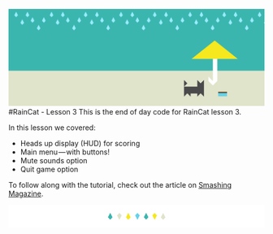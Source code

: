 ![RainCat Lesson Three Header](documentation/header.png)
#RainCat - Lesson 3
This is the end of day code for RainCat lesson 3. 

In this lesson we covered: 

- Heads up display (HUD) for scoring
- Main menu — with buttons!
- Mute sounds option
- Quit game option

To follow along with the tutorial, check out the article on [Smashing Magazine](NEED-LINK).

![divider](documentation/divider.png)